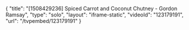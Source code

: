 {
    "title": "[1508429236] Spiced Carrot and Coconut Chutney - Gordon Ramsay",
    "type": "solo",
    "layout": "iframe-static",
    "videoId": "123179191",
    "url": "\/tvpembed\/123179191"
}